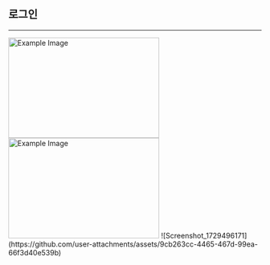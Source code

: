 ## 로그인
--------


<img src="https://example.com/example.png" alt="Example Image" width="300" height="200">
<img src="https://github.com/user-attachments/assets/9cb263cc-4465-467d-99ea-66f3d40e539b.png" alt="Example Image" width="300" height="200">
![Screenshot_1729496171](https://github.com/user-attachments/assets/9cb263cc-4465-467d-99ea-66f3d40e539b)
